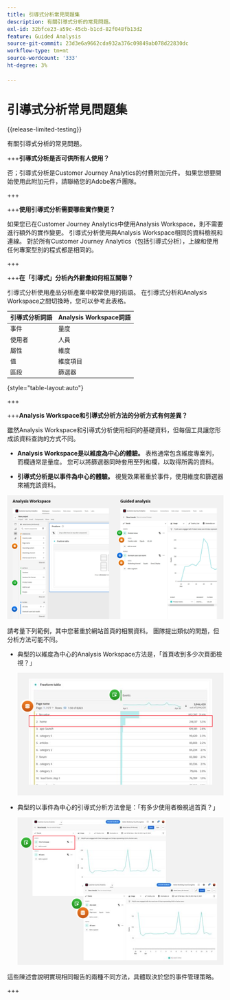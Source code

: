 ```yaml
---
title: 引導式分析常見問題集
description: 有關引導式分析的常見問題。
exl-id: 32bfce23-a59c-45cb-b1cd-82f048fb13d2
feature: Guided Analysis
source-git-commit: 23d3e6a9662cda932a376c09849ab078d22830dc
workflow-type: tm+mt
source-wordcount: '333'
ht-degree: 3%

---
```


# 引導式分析常見問題集

{{release-limited-testing}}

有關引導式分析的常見問題。

+++**引導式分析是否可供所有人使用？**

否；引導式分析是Customer Journey Analytics的付費附加元件。 如果您想要開始使用此附加元件，請聯絡您的Adobe客戶團隊。

+++

+++**使用引導式分析需要哪些實作變更？**

如果您已在Customer Journey Analytics中使用Analysis Workspace，則不需要進行額外的實作變更。 引導式分析使用與Analysis Workspace相同的資料檢視和連線。 對於所有Customer Journey Analytics（包括引導式分析），上線和使用任何專案型別的程式都是相同的。

+++

+++**在「引導式」分析內外辭彙如何相互關聯？**

引導式分析使用產品分析產業中較常使用的術語。 在引導式分析和Analysis Workspace之間切換時，您可以參考此表格。

| 引導式分析詞語 | Analysis Workspace詞語 |
| --- | --- |
| 事件 | 量度 |
| 使用者 | 人員 |
| 屬性 | 維度 |
| 值 | 維度項目 |
| 區段 | 篩選器 |

{style="table-layout:auto"}

+++

+++**Analysis Workspace和引導式分析方法的分析方式有何差異？**

雖然Analysis Workspace和引導式分析使用相同的基礎資料，但每個工具讓您形成該資料查詢的方式不同。

* **Analysis Workspace是以維度為中心的體驗。** 表格通常包含維度專案列，而欄通常是量度。 您可以將篩選器同時套用至列和欄，以取得所需的資料。

* **引導式分析是以事件為中心的體驗。** 視覺效果著重於事件，使用維度和篩選器來補充該資料。

![結構](assets/structure.png)

請考量下列範例，其中您著重於網站首頁的相關資料。 團隊提出類似的問題，但分析方法可能不同。

* 典型的以維度為中心的Analysis Workspace方法是，「首頁收到多少次頁面檢視？」

  ![Dimension置中](assets/dimension-centered.png)

* 典型的以事件為中心的引導式分析方法會是：「有多少使用者檢視過首頁？」

  ![以事件為中心](assets/event-centered.png)

這些陳述會說明實現相同報告的兩種不同方法，具體取決於您的事件管理策略。

+++
